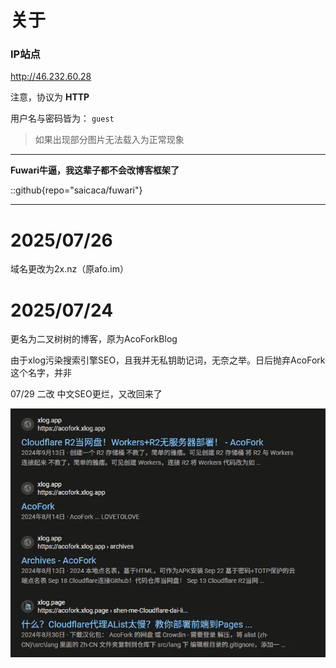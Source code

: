 # 关于

### IP站点

http://46.232.60.28 

注意，协议为 **HTTP**

用户名与密码皆为： `guest`

> 如果出现部分图片无法载入为正常现象

---

**Fuwari牛逼，我这辈子都不会改博客框架了**

::github{repo="saicaca/fuwari"}

---

# 2025/07/26

域名更改为2x.nz（原afo.im）

# 2025/07/24

更名为二叉树树的博客，原为AcoForkBlog

由于xlog污染搜索引擎SEO，且我并无私钥助记词，无奈之举。日后抛弃AcoFork这个名字，并非

07/29 二改 中文SEO更烂，又改回来了

![](../assets/images/bc4981b2-5343-46d6-a428-94d7ae7af4e1.webp)